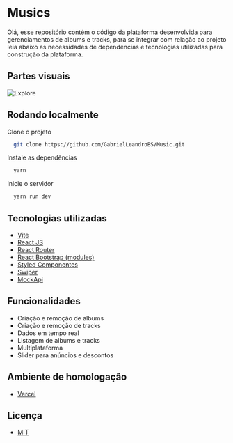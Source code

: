 
# Musics

Olá, esse repositório contém o código da plataforma desenvolvida para gerenciamentos de albums e tracks, para se integrar com relação ao projeto leia abaixo as necessidades de dependências e tecnologias utilizadas para construção da plataforma. 


## Partes visuais

![Explore](https://i.ibb.co/bJ4b841/suppli.png)


## Rodando localmente

Clone o projeto

```bash
  git clone https://github.com/GabrielLeandroBS/Music.git
```

Instale as dependências

```bash
  yarn
```

Inicie o servidor

```bash
  yarn run dev
```


## Tecnologias utilizadas 
 - [Vite](https://vitejs.dev/)
 - [React JS](https://reactjs.org/)
 - [React Router](https://v5.reactrouter.com/web/example/no-match)
 - [React Bootstrap (modules)](https://react-bootstrap.github.io/)
 - [Styled Componentes](https://styled-components.com/)
 - [Swiper](https://swiperjs.com/swiper-api)
 - [MockApi](https://mockapi.io/)


## Funcionalidades

- Criação e remoção de albums
- Criação e remoção de tracks
- Dados em tempo real
- Listagem de albums e tracks
- Multiplataforma
- Slider para anúncios e descontos


## Ambiente de homologação

 - [Vercel](https://music-crud.vercel.app/)

## Licença

- [MIT](https://choosealicense.com/licenses/mit/)



